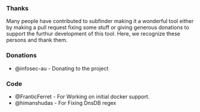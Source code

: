 ### Thanks

Many people have contributed to subfinder making it a wonderful tool either by making a pull request fixing some stuff or giving generous donations to support the furthur development of this tool. Here, we recognize these persons and thank them. 

### Donations
- @infosec-au - Donating to the project

### Code
- @FranticFerret - For Working on initial docker support.
- @himanshudas - For Fixing DnsDB regex